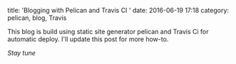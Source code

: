 title: 'Blogging with Pelican and Travis CI '
date: 2016-06-19 17:18
category: pelican, blog, Travis

This blog is build using static site generator pelican and Travis Ci for automatic deploy. I'll update this post for more how-to.

_Stay tune_
